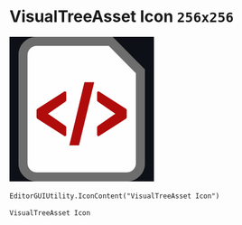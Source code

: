 # VisualTreeAsset Icon `256x256`
<img src="/img/VisualTreeAsset%20Icon.png" width=256 height=256>

``` CSharp
EditorGUIUtility.IconContent("VisualTreeAsset Icon")
```
```
VisualTreeAsset Icon
```
